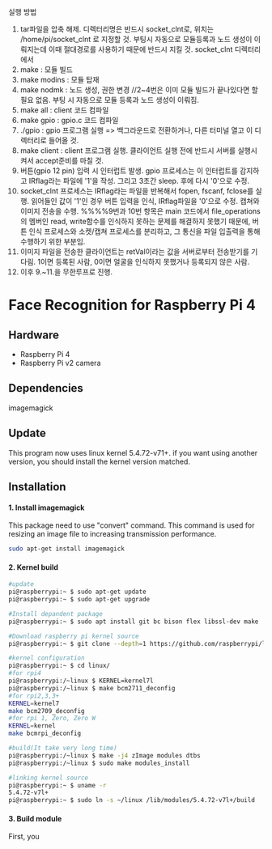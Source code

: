실행 방법
1.  tar파일을 압축 해제. 디렉터리명은 반드시 socket_clnt로, 위치는 /home/pi/socket_clnt 로 지정할 것. 부팅시 자동으로 모듈등록과 노드 생성이 이뤄지는데 이때 절대경로를 사용하기 때문에 반드시 지킬 것.
    socket_clnt 디렉터리에서
2.  make : 모듈 빌드
3.  make modins : 모듈 탑재
4.  make nodmk : 노드 생성, 권한 변경 //2~4번은 이미 모듈 빌드가 끝나있다면 할 필요 없음. 부팅 시 자동으로 모듈 등록과 노드 생성이 이뤄짐.
5.  make all : client 코드 컴파일
6.  make gpio : gpio.c 코드 컴파일
7.  ./gpio : gpio 프로그램 실행 => 백그라운드로 전환하거나, 다른 터미널 열고 이 디렉터리로 들어올 것.
8.  make client : client 프로그램 실행. 클라이언트 실행 전에 반드시 서버를 실행시켜서 accept준비를 마칠 것.
9.  버튼(gpio 12 pin) 입력 시 인터럽트 발생. gpio 프로세스는 이 인터럽트를 감지하고 IRflag라는 파일에 '1'을 작성. 그리고 3초간 sleep. 후에 다시 '0'으로 수정.
10. socket_clnt 프로세스는 IRflag라는 파일을 반복해서 fopen, fscanf, fclose를 실행. 읽어들인 값이 '1'인 경우 버튼 입력을 인식, IRflag파일을 '0'으로 수정. 캡쳐와 이미지 전송을 수행.
%%%%9번과 10번 항목은 main 코드에서 file_operations의 멤버인 read, write함수를 인식하지 못하는 문제를 해결하지 못했기 때문에, 버튼 인식 프로세스와 소켓/캡쳐 프로세스를 분리하고, 그 통신을 파일 입출력을 통해 수행하기 위한 부분임.
11. 이미지 파일을 전송한 클라이언트는 retVal이라는 값을 서버로부터 전송받기를 기다림. 1이면 등록된 사람, 0이면 얼굴을 인식하지 못했거나 등록되지 않은 사람.
12. 이후 9.~11.을 무한루프로 진행.

# Face Recognition for Raspberry Pi 4 

## Hardware
* Raspberry Pi 4
* Raspberry Pi v2 camera 

## Dependencies
imagemagick

## Update
This program now uses linux kernel 5.4.72-v71+. if you want using another version, you should install the kernel version matched.

## Installation
#### 1. Install imagemagick

This package need to use "convert" command. This command is used for resizing an image file to increasing transmission performance.
   
```bash
sudo apt-get install imagemagick
```

#### 2. Kernel build 
```bash
#update
pi@raspberrypi:~ $ sudo apt-get update
pi@raspberrypi:~ $ sudo apt-get upgrade

#Install depandent package
pi@raspberrypi:~ $ sudo apt install git bc bison flex libssl-dev make

#Download raspberry pi kernel source
pi@raspberrypi:~ $ git clone --depth=1 https://github.com/raspberrypi/linux

#kernel configuration
pi@raspberrypi:~ $ cd linux/
#for rpi4
pi@raspberrypi:/~linux $ KERNEL=kernel7l
pi@raspberrypi:/~linux $ make bcm2711_deconfig
#for rpi2,3,3+
KERNEL=kernel7
make bcm2709_deconfig
#for rpi 1, Zero, Zero W
KERNEL=kernel
make bcmrpi_deconfig

#build(It take very long time)
pi@raspberrypi:/~linux $ make -j4 zImage modules dtbs
pi@raspberrypi:/~linux $ sudo make modules_install

#linking kernel source
pi@raspberrypi:~ $ uname -r
5.4.72-v7l+
pi@raspberrypi:~ $ sudo ln -s ~/linux /lib/modules/5.4.72-v7l+/build
```

#### 3. Build module
First, you 
